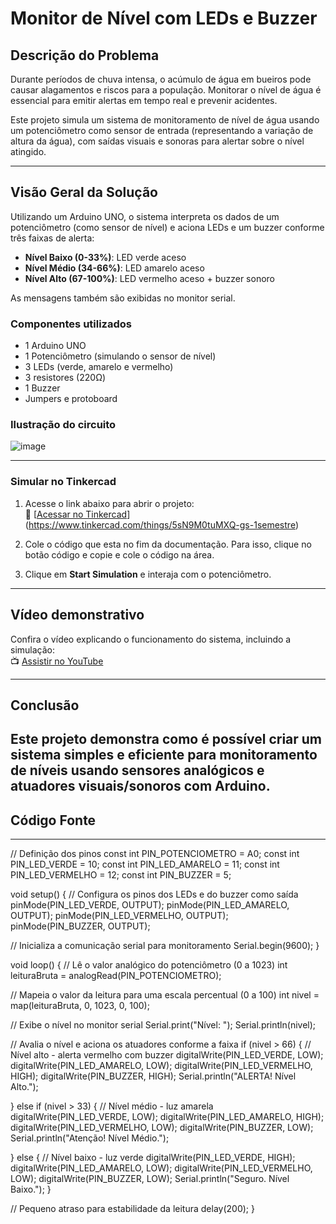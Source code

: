 # Monitor de Nível com LEDs e Buzzer

##  Descrição do Problema

Durante períodos de chuva intensa, o acúmulo de água em bueiros pode causar alagamentos e riscos para a população. Monitorar o nível de água  é essencial para emitir alertas em tempo real e prevenir acidentes.

Este projeto simula um sistema de monitoramento de nível de água usando um potenciômetro como sensor de entrada (representando a variação de altura da água), com saídas visuais e sonoras para alertar sobre o nível atingido.

---
## Visão Geral da Solução

Utilizando um Arduino UNO, o sistema interpreta os dados de um potenciômetro (como sensor de nível) e aciona LEDs e um buzzer conforme três faixas de alerta:

- **Nível Baixo (0-33%)**: LED verde aceso  
- **Nível Médio (34-66%)**: LED amarelo aceso  
- **Nível Alto (67-100%)**: LED vermelho aceso + buzzer sonoro  

As mensagens também são exibidas no monitor serial.

###  Componentes utilizados

- 1 Arduino UNO  
- 1 Potenciômetro (simulando o sensor de nível)  
- 3 LEDs (verde, amarelo e vermelho)  
- 3 resistores (220Ω)  
- 1 Buzzer  
- Jumpers e protoboard  

###  Ilustração do circuito

![image](https://github.com/user-attachments/assets/603f5860-427c-4050-8314-49ef29701fa6)


---

###  Simular no Tinkercad

1. Acesse o link abaixo para abrir o projeto:  
   🔗 [[Acessar no Tinkercad](https://www.tinkercad.com/things/SEU-LINK-AQUI)](https://www.tinkercad.com/things/5sN9M0tuMXQ-gs-1semestre)

2. Cole o código que esta no fim da documentação. Para isso, clique no botão código e copie e cole o código na área.

3. Clique em **Start Simulation** e interaja com o potenciômetro.

---

##  Vídeo demonstrativo

Confira o vídeo explicando o funcionamento do sistema, incluindo a simulação:  
📺 [Assistir no YouTube](https://youtube.com/SEU-LINK-AQUI)

---

##  Conclusão

Este projeto demonstra como é possível criar um sistema simples e eficiente para monitoramento de níveis usando sensores analógicos e atuadores visuais/sonoros com Arduino.
---


##  Código Fonte 
---

// Definição dos pinos
const int PIN_POTENCIOMETRO = A0;
const int PIN_LED_VERDE     = 10;
const int PIN_LED_AMARELO   = 11;
const int PIN_LED_VERMELHO  = 12;
const int PIN_BUZZER        = 5;


void setup() {
  // Configura os pinos dos LEDs e do buzzer como saída
  pinMode(PIN_LED_VERDE, OUTPUT);
  pinMode(PIN_LED_AMARELO, OUTPUT);
  pinMode(PIN_LED_VERMELHO, OUTPUT);
  pinMode(PIN_BUZZER, OUTPUT);

  // Inicializa a comunicação serial para monitoramento
  Serial.begin(9600);
}

void loop() {
  // Lê o valor analógico do potenciômetro (0 a 1023)
  int leituraBruta = analogRead(PIN_POTENCIOMETRO);

  // Mapeia o valor da leitura para uma escala percentual (0 a 100)
  int nivel = map(leituraBruta, 0, 1023, 0, 100);

  // Exibe o nível no monitor serial
  Serial.print("Nível: ");
  Serial.println(nivel);

  // Avalia o nível e aciona os atuadores conforme a faixa
  if (nivel > 66) {
    // Nível alto - alerta vermelho com buzzer
    digitalWrite(PIN_LED_VERDE, LOW);
    digitalWrite(PIN_LED_AMARELO, LOW);
    digitalWrite(PIN_LED_VERMELHO, HIGH);
    digitalWrite(PIN_BUZZER, HIGH);
    Serial.println("ALERTA! Nível Alto.");

  } else if (nivel > 33) {
    // Nível médio - luz amarela
    digitalWrite(PIN_LED_VERDE, LOW);
    digitalWrite(PIN_LED_AMARELO, HIGH);
    digitalWrite(PIN_LED_VERMELHO, LOW);
    digitalWrite(PIN_BUZZER, LOW);
    Serial.println("Atenção! Nível Médio.");

  } else {
    // Nível baixo - luz verde
    digitalWrite(PIN_LED_VERDE, HIGH);
    digitalWrite(PIN_LED_AMARELO, LOW);
    digitalWrite(PIN_LED_VERMELHO, LOW);
    digitalWrite(PIN_BUZZER, LOW);
    Serial.println("Seguro. Nível Baixo.");
  }

  // Pequeno atraso para estabilidade da leitura
  delay(200);
}

